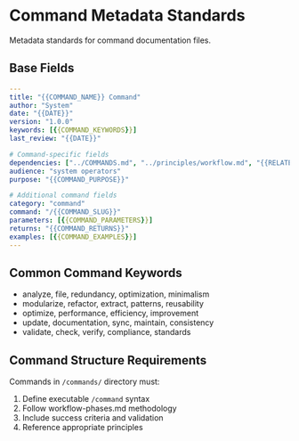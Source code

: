 # Command Metadata Standards

Metadata standards for command documentation files.

## Base Fields
```yaml
---
title: "{{COMMAND_NAME}} Command"
author: "System"
date: "{{DATE}}"
version: "1.0.0"
keywords: [{{COMMAND_KEYWORDS}}]
last_review: "{{DATE}}"

# Command-specific fields
dependencies: ["../COMMANDS.md", "../principles/workflow.md", "{{RELATED_DEPENDENCIES}}"]
audience: "system operators"
purpose: "{{COMMAND_PURPOSE}}"

# Additional command fields
category: "command"
command: "/{{COMMAND_SLUG}}"
parameters: [{{COMMAND_PARAMETERS}}]
returns: "{{COMMAND_RETURNS}}"
examples: [{{COMMAND_EXAMPLES}}]
---
```

## Common Command Keywords
- analyze, file, redundancy, optimization, minimalism
- modularize, refactor, extract, patterns, reusability
- optimize, performance, efficiency, improvement
- update, documentation, sync, maintain, consistency
- validate, check, verify, compliance, standards

## Command Structure Requirements
Commands in `/commands/` directory must:
1. Define executable `/command` syntax
2. Follow workflow-phases.md methodology
3. Include success criteria and validation
4. Reference appropriate principles